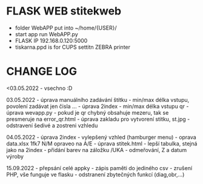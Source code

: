 # FLASK WEB stitekweb
- folder WebAPP put into ~/home/{USER}/
- start app run WebAPP.py
- FLASK IP 192.168.0.120:5000
- tiskarna.ppd is for CUPS settitn ZEBRA printer

# CHANGE LOG
<03.05.2022 - vsechno :D

03.05.2022 	- úprava manuálního zadávání štítku - min/max délka vstupu, povolení zadávat jen čisla ...
		- úprava 2index - min/max délka vstupu qr
		- úprava wevapp.py - pokud je qr chybný obsahuje mezeru, tak se presmeruje na error_qr.html
		- úprava zakladu pro vytvorení stitku, st.jpg - odstravení šedivé a zostreni vzhledu

04.05.2022 	- úprava 2index - vylepšený vzhled (hamburger menu)
		- oprava data.xlsx 1fk7 N/M opraveo na A/E
		- úprava stitek.html - lepší tabulka, stejná jako na 2index
		- přidání barev na záložku /UKA - odmeřování, Z a datum výroby
	
15.09.2022 	- přepsání celé appky 
		- zápis paměti do jediného csv
		- zrušení PHP, vše funguje ve flasku
		- odstranení zbytečných funkcí (diag,obr,...)
